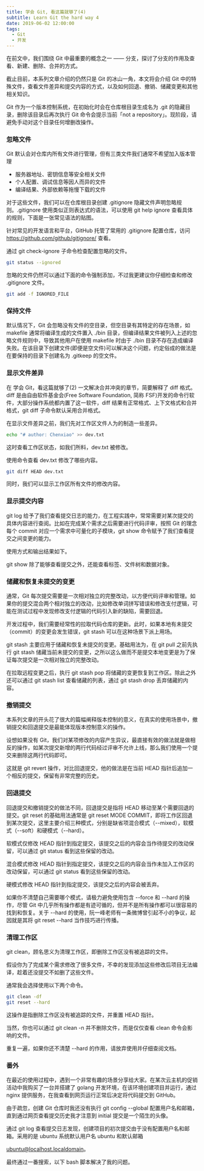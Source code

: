 ```yaml
---
title: 学会 Git, 看这篇就够了(4)
subtitle: Learn Git the hard way 4
date: 2019-06-02 12:00:00
tags:
  - Git
  - 开发
---
```


在前文中，我们围绕 Git 中最重要的概念之一 —— 分支，探讨了分支的作用及查看、新建、删除、合并的方式。

截止目前，本系列文章介绍的仍然只是 Git 的冰山一角，本文将会介绍 Git 中的特殊文件，查看文件差异和提交内容的方式，以及如何回退、撤销、储藏变更和其他相关知识。

Git 作为一个版本控制系统，在初始化时会在仓库根目录生成名为 .git 的隐藏目录，删除该目录后再次执行 Git 命令会提示当前「not a repository」。现阶段，请避免手动对这个目录任何增删改操作。

### 忽略文件

Git 默认会对仓库内所有文件进行管理，但有三类文件我们通常不希望加入版本管理 

* 服务器地址、密钥信息等安全相关文件 
* 个人配置、调试信息等因人而异的文件 
* 编译结果、外部依赖等拖慢下载的文件

对于这些文件，我们可以在仓库根目录创建 .gitignore 隐藏文件声明忽略规则。.gitignore 使用类似正则表达式的语法，可以使用 git help ignore 查看具体的规则，下面是一张常见语法的贴图。

针对常见的开发语言和平台，GitHub 托管了常用的 .gitignore 配置仓库，访问 https://github.com/github/gitignore/ 查看。

通过 git check-ignore 子命令检查配置忽略的文件。

```bash
git status --ignored
```

忽略的文件仍然可以通过下面的命令强制添加，不过我更建议你仔细检查和修改 .gitignore 文件。

```bash
git add -f IGNORED_FILE
```

### 保持文件

默认情况下，Git 会忽略没有文件的空目录，但空目录有其特定的存在场景，如 makefile 通常将编译生成的文件置入 ./bin 目录，但编译结果文件被列入上述的忽略文件规则中，导致其他用户在使用 makefile 时由于 ./bin 目录不存在造成编译失败。在该目录下创建文件(即便是空文件)可以解决这个问题，约定俗成的做法是在要保持的目录下创建名为 .gitkeep 的空文件。

### 显示文件差异

在 学会 Git，看这篇就够了(2) 一文解决合并冲突的章节，简要解释了 diff 格式。diff 是由自由软件基金会(Free Software Foundation, 简称 FSF)开发的命令行软件，大部分操作系统都内置了这一软件，diff 结果有正常格式、上下文格式和合并格式，git diff 子命令默认采用合并格式。

在显示文件差异之前，我们先对工作区文件人为的制造一些差异。

```bash
echo "# author: Chenxiao" >> dev.txt
```

这时查看工作区状态，如我们所料，dev.txt 被修改。

使用命令查看 dev.txt 修改了哪些内容。

```bash
git diff HEAD dev.txt
```

同时，我们可以显示工作区所有文件的修改内容。


### 显示提交内容

git log 给予了我们查看提交日志的能力，在工程实践中，常常需要对某次提交的具体内容进行查阅。比如在完成某个需求之后需要进行代码评审，按照 Git 的理念每个 commit 对应一个需求中可量化的子模块，git show 命令赋予了我们查看提交之间变更的能力。

使用方式和输出结果如下。

git show 除了能够查看提交之外，还能查看标签、文件树和数据对象。

### 储藏和恢复未提交的变更

通常，Git 每次提交需要是一次相对独立的完整改动，以方便代码评审和管理。如果你的提交混合两个相对独立的改动，比如修改单词拼写错误和修改支付逻辑，可能在测试过程中发现修改支付逻辑的代码引入新的缺陷，需要回退。

开发过程中，我们需要经常性的拉取代码仓库的更新。此时，如果本地有未提交（commit）的变更会发生错误，git stash 可以在这种场景下派上用场。

git stash 主要应用于储藏和恢复未提交的变更。基础用法为，在 git pull 之前先执行 git stash 储藏当前未提交的变更，之所以这么做而不是提交本地变更是为了保证每次提交是一次相对独立的完整改动。

在拉取远程变更之后，执行 git stash pop 将储藏的变更恢复到工作区。除此之外还可以通过 git stash list 查看储藏的列表，通过 git stash drop 丢弃储藏的内容。

### 撤销提交

本系列文章的开头花了很大的篇幅阐释版本控制的意义，在真实的使用场景中，撤销提交和回退提交是最能体现版本控制意义的操作。

设想如果没有 Git，我们对某项修改的内容产生异议，最直接有效的做法就是做相反的操作，如某次提交新增的两行代码经过评审不允许上线，那么我们使用一个提交来删除这两行代码即可。

这就是 git revert 操作，对比回退提交，他的做法是在当前 HEAD 指针后追加一个相反的提交，保留有非常完整的历史。

### 回退提交

回退提交和撤销提交的做法不同，回退提交是指将 HEAD 移动至某个需要回退的提交。git reset 的基础用法通常是 git reset MODE COMMIT，即将工作区回退到某次提交，这里主要介绍三种模式，分别是缺省项混合模式（--mixed），软模式（--soft）和硬模式（--hard）。

软模式仅修改 HEAD 指针到指定提交，该提交之后的内容会当作待提交的改动保留，可以通过 git status 看到这些保留的改动。

混合模式修改 HEAD 指针到指定提交，该提交之后的内容会当作未加入工作区的改动保留，可以通过 git status 看到这些保留的改动。

硬模式修改 HEAD 指针到指定提交，该提交之后的内容会被丢弃。

如果你不清楚自己需要哪个模式，请极力避免使用包含 --force 和 --hard 的操作，尽管 Git 中几乎所有操作都是有迹可循的，但并不是所有操作都可以很容易的找到和恢复。关于 --hard 的使用，阮一峰老师有一条微博曾引起不小的争议，起因就是其将 git reset --hard 当作技巧进行传播。

### 清理工作区

git clean，顾名思义为清理工作区，即删除工作区没有被追踪的文件。

假设你为了完成某个需求修改了很多文件，不幸的发现添加这些修改后项目无法编译，趁着还没提交不如删了这些文件。

通常我会选择使用以下两个命令。

```bash
git clean -df
git reset --hard
```

这操作是指删除工作区没有被追踪的文件，并重置 HEAD 指针。

当然，你也可以通过 git clean -n 并不删除文件，而是仅仅查看 clean 命令会影响的文件。

重复一遍，如果你还不清楚 --hard 的作用，请放弃使用并仔细查阅文档。

### 番外

在最近的使用过程中，遇到一个非常有趣的场景分享给大家。在某次云主机的促销活动中我购买了一台并搭建了 golang 开发环境，在该环境创建项目并运行，通过 nginx 提供服务，在我查看到网页运行正常后决定将代码提交到 GitHub。

由于疏忽，创建 Git 仓库时我还没有执行 git config --global 配置用户名和邮箱，直到通过网页查看提交历史我才注意到 initial 提交是一个陌生的头像。

通过 git log 查看提交日志发现，创建项目的初次提交由于没有配置用户名和邮箱。采用的是 ubuntu 系统默认用户名 ubuntu 和默认邮箱

ubuntu@localhost.localdomain。

最终通过一番搜索，以下 bash 脚本解决了我的问题。

